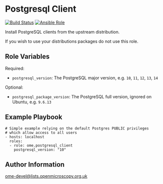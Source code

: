 Postgresql Client
=================

[![Build Status](https://travis-ci.org/ome/ansible-role-postgresql-client.svg)](https://travis-ci.org/ome/ansible-role-postgresql-client)
[![Ansible Role](https://img.shields.io/ansible/role/47052.svg)](https://galaxy.ansible.com/ome/postgresql-client/)

Install PostgreSQL clients from the upstream distribution.

If you wish to use your distributions packages do not use this role.


Role Variables
--------------

Required:
- `postgresql_version`: The PostgreSQL major version, e.g. `10`, `11`, `12`, `13`, `14`

Optional:
- `postgresql_package_version`: The PostgreSQL full version, ignored on Ubuntu, e.g. `9.6.13`


Example Playbook
----------------

    # Simple example relying on the default Postgres PUBLIC privileges
    # which allow access to all users
    - hosts: localhost
      roles:
      - role: ome.postgresql_client
        postgresql_version: "10"


Author Information
------------------

ome-devel@lists.openmicroscopy.org.uk
